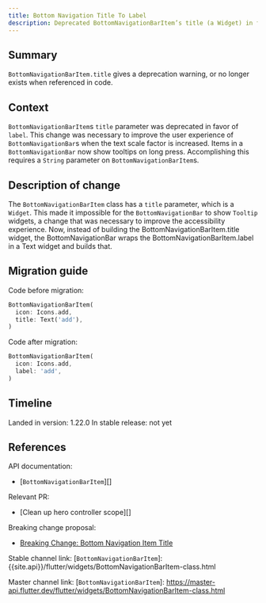 ```yaml
---
title: Bottom Navigation Title To Label
description: Deprecated BottomNavigationBarItem’s title (a Widget) in favor of label (a String). 
---
```


## Summary

`BottomNavigationBarItem.title` gives a deprecation warning,
or no longer exists when referenced in code.

## Context

`BottomNavigationBarItem`s `title` parameter was deprecated in favor of `label`. This change was 
necessary to improve the user experience of `BottomNavigationBar`s when the text scale factor is 
increased. Items in a `BottomNavigationBar` now show tooltips on long press. Accomplishing this 
requires a `String` parameter on `BottomNavigationBarItem`s.


## Description of change

The `BottomNavigationBarItem` class has a `title` parameter, which is a `Widget`. This made it 
impossible for the `BottomNavigationBar` to show `Tooltip` widgets, a change that was necessary to 
improve the accessibility experience. Now, instead of building the BottomNavigationBarItem.title 
widget, the BottomNavigationBar wraps the BottomNavigationBarItem.label in a Text widget and builds 
that.

## Migration guide

Code before migration:

<!-- skip -->
```dart
BottomNavigationBarItem(
  icon: Icons.add,
  title: Text('add'),
)
```

Code after migration:

<!-- skip -->
```dart
BottomNavigationBarItem(
  icon: Icons.add,
  label: 'add',
)
```

## Timeline

Landed in version: 1.22.0
In stable release: not yet

## References

API documentation:
* [`BottomNavigationBarItem`][]

Relevant PR:
* [Clean up hero controller scope][]

Breaking change proposal:
* [Breaking Change: Bottom Navigation Item Title][]

[Update BottomNavigationBar to show tooltips on long press.]: {{site.github}}/flutter/flutter/pull/59127

Stable channel link:
[`BottomNavigationBarItem`]: {{site.api}}/flutter/widgets/BottomNavigationBarItem-class.html

Master channel link:
[`BottomNavigationBarItem`]: https://master-api.flutter.dev/flutter/widgets/BottomNavigationBarItem-class.html

[Breaking Change: Bottom Navigation Item Title]: https://flutter.dev/go/bottom-navigation-bar-title-deprecation
